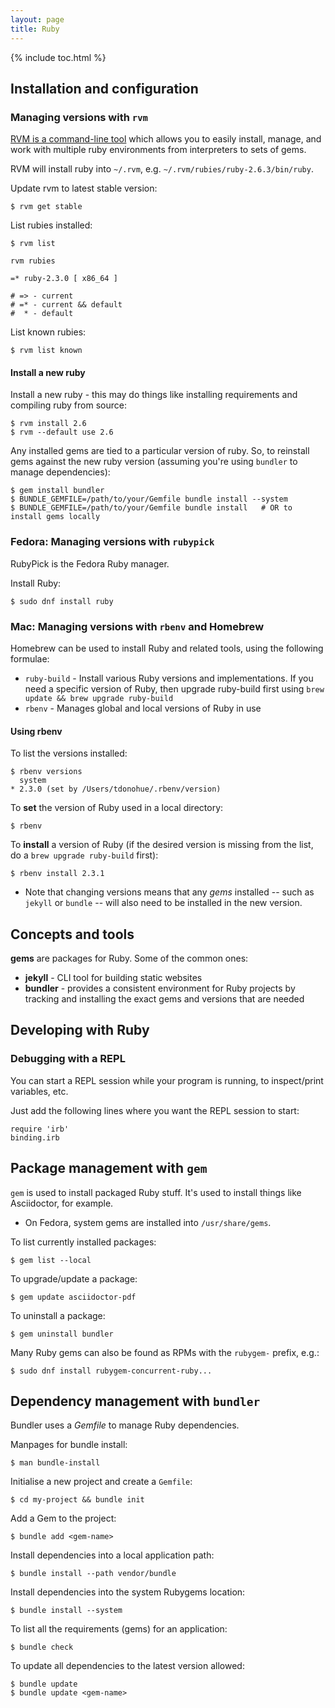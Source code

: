 ```yaml
---
layout: page
title: Ruby
---
```


{% include toc.html %}

## Installation and configuration

### Managing versions with `rvm`

[RVM is a command-line tool][rvm] which allows you to easily install, manage, and work with multiple ruby environments from interpreters to sets of gems.

RVM will install ruby into `~/.rvm`, e.g. `~/.rvm/rubies/ruby-2.6.3/bin/ruby`.

Update rvm to latest stable version:

    $ rvm get stable

List rubies installed:

    $ rvm list

    rvm rubies

    =* ruby-2.3.0 [ x86_64 ]

    # => - current
    # =* - current && default
    #  * - default

List known rubies:

    $ rvm list known

#### Install a new ruby

Install a new ruby - this may do things like installing requirements and compiling ruby from source:

    $ rvm install 2.6
    $ rvm --default use 2.6

Any installed gems are tied to a particular version of ruby. So, to reinstall gems against the new ruby version (assuming you're using `bundler` to manage dependencies):

    $ gem install bundler
    $ BUNDLE_GEMFILE=/path/to/your/Gemfile bundle install --system
    $ BUNDLE_GEMFILE=/path/to/your/Gemfile bundle install   # OR to install gems locally

### Fedora: Managing versions with `rubypick`

RubyPick is the Fedora Ruby manager.

Install Ruby:

    $ sudo dnf install ruby

### Mac: Managing versions with `rbenv` and Homebrew

Homebrew can be used to install Ruby and related tools, using the following formulae:

- `ruby-build` - Install various Ruby versions and implementations. If you need a specific version of Ruby, then upgrade ruby-build first using `brew update && brew upgrade ruby-build`
- `rbenv` - Manages global and local versions of Ruby in use

#### Using rbenv

To list the versions installed:

    $ rbenv versions
      system
    * 2.3.0 (set by /Users/tdonohue/.rbenv/version)

To **set** the version of Ruby used in a local directory:

    $ rbenv

To **install** a version of Ruby (if the desired version is missing from the list, do a `brew upgrade ruby-build` first):

    $ rbenv install 2.3.1

- Note that changing versions means that any _gems_ installed -- such as `jekyll` or `bundle` -- will also need to be installed in the new version.

## Concepts and tools

**gems** are packages for Ruby. Some of the common ones:

- **jekyll** - CLI tool for building static websites
- **bundler** - provides a consistent environment for Ruby projects by tracking and installing the exact gems and versions that are needed

## Developing with Ruby

### Debugging with a REPL

You can start a REPL session while your program is running, to inspect/print variables, etc.

Just add the following lines where you want the REPL session to start:

```
require 'irb'
binding.irb
```

## Package management with `gem`

`gem` is used to install packaged Ruby stuff. It's used to install things like Asciidoctor, for example.

- On Fedora, system gems are installed into `/usr/share/gems`.

To list currently installed packages:

    $ gem list --local

To upgrade/update a package:

    $ gem update asciidoctor-pdf

To uninstall a package:

    $ gem uninstall bundler

Many Ruby gems can also be found as RPMs with the `rubygem-` prefix, e.g.:

    $ sudo dnf install rubygem-concurrent-ruby...


## Dependency management with `bundler`

Bundler uses a _Gemfile_ to manage Ruby dependencies.

Manpages for bundle install:

    $ man bundle-install

Initialise a new project and create a `Gemfile`:

    $ cd my-project && bundle init

Add a Gem to the project:

    $ bundle add <gem-name>

Install dependencies into a local application path:

    $ bundle install --path vendor/bundle

Install dependencies into the system Rubygems location:

    $ bundle install --system

To list all the requirements (gems) for an application:

    $ bundle check

To update all dependencies to the latest version allowed:

    $ bundle update
    $ bundle update <gem-name>


[rvm]: https://rvm.io/
